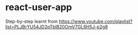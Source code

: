 # react-user-app
Step-by-step learnt from https://www.youtube.com/playlist?list=PLJBrYU54JD2pTblB20OmV7GL6H5J-p2g8
